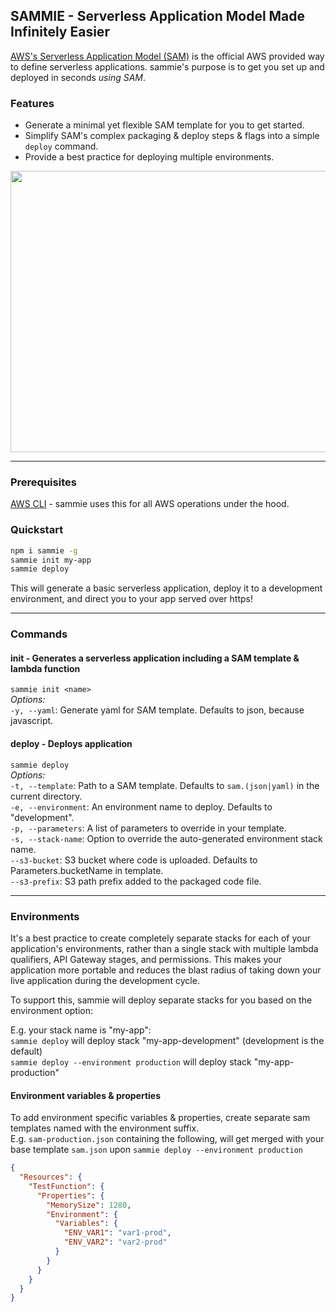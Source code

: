 ## SAMMIE - Serverless Application Model Made Infinitely Easier

[AWS's Serverless Application Model (SAM)](https://github.com/awslabs/serverless-application-model) is the official AWS provided way to define serverless applications. sammie's purpose is to get you set up and deployed in seconds _using SAM_.

### Features

- Generate a minimal yet flexible SAM template for you to get started.
- Simplify SAM's complex packaging & deploy steps & flags into a simple `deploy` command.
- Provide a best practice for deploying multiple environments.

<p align="center"><img width="750" height="450" src="https://imgix.bustle.com/uploads/image/2018/6/26/a5688b17-aa7f-4317-9778-1d80f83b4274-term-sheet-1530020366285.svg"></p>

---

### Prerequisites

[AWS CLI](https://aws.amazon.com/cli/) - sammie uses this for all AWS operations under the hood.

### Quickstart

```bash
npm i sammie -g
sammie init my-app
sammie deploy
```

This will generate a basic serverless application, deploy it to a development environment, and direct you to your app served over https!

---

### Commands

#### init - Generates a serverless application including a SAM template & lambda function

`sammie init <name>`  
_Options:_  
`-y, --yaml`: Generate yaml for SAM template. Defaults to json, because javascript.

#### deploy - Deploys application

`sammie deploy`  
_Options:_  
`-t, --template`: Path to a SAM template. Defaults to `sam.(json|yaml)` in the current directory.  
`-e, --environment`: An environment name to deploy. Defaults to "development".  
`-p, --parameters`: A list of parameters to override in your template.  
`-s, --stack-name`: Option to override the auto-generated environment stack name.  
`--s3-bucket`: S3 bucket where code is uploaded. Defaults to Parameters.bucketName in template.  
`--s3-prefix`: S3 path prefix added to the packaged code file.

---

### Environments

It's a best practice to create completely separate stacks for each of your application's environments, rather than a single stack with multiple lambda qualifiers, API Gateway stages, and permissions. This makes your application more portable and reduces the blast radius of taking down your live application during the development cycle.

To support this, sammie will deploy separate stacks for you based on the environment option:

E.g. your stack name is "my-app":  
`sammie deploy` will deploy stack "my-app-development" (development is the default)  
`sammie deploy --environment production` will deploy stack "my-app-production"

#### Environment variables & properties

To add environment specific variables & properties, create separate sam templates named with the environment suffix.  
E.g. `sam-production.json` containing the following, will get merged with your base template `sam.json` upon `sammie deploy --environment production`

```json
{
  "Resources": {
    "TestFunction": {
      "Properties": {
        "MemorySize": 1280,
        "Environment": {
          "Variables": {
            "ENV_VAR1": "var1-prod",
            "ENV_VAR2": "var2-prod"
          }
        }
      }
    }
  }
}
```
